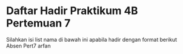 # Daftar Hadir Praktikum 4B Pertemuan 7
Silahkan isi list nama di bawah ini apabila hadir dengan format berikut
 Absen Pert7 arfan
